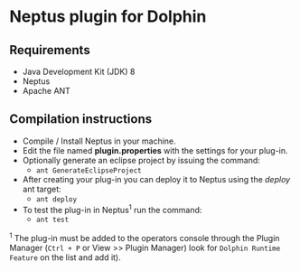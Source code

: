 ﻿# Neptus plugin for Dolphin


## Requirements
* Java Development Kit (JDK) 8
* Neptus
* Apache ANT  

## Compilation instructions

* Compile / Install Neptus in your machine.
* Edit the file named **plugin.properties** with the settings for your plug-in.
* Optionally generate an eclipse project by issuing the command:
   * `ant GenerateEclipseProject`
* After creating your plug-in you can deploy it to Neptus using the *deploy* ant target:
   * `ant deploy`
* To test the plug-in in Neptus<sup>1</sup> run the command:
   * `ant test`

<sup>1</sup>  The plug-in must be added to the operators console through the Plugin Manager (`Ctrl + P` or View >> Plugin Manager) look for `Dolphin Runtime Feature` on the list and add it).
